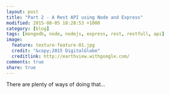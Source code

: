 ```yaml
---
layout: post
title: "Part 2 - A Rest API using Node and Express"
modified: 2015-08-05 18:28:53 +1000
category: [blog]
tags: [mongodb, node, nodejs, express, rest, restfull, api]
image:
  feature: texture-feature-01.jpg
  credit: "&copy;2015 DigitalGlobe"
  creditlink: http://earthview.withgoogle.com/
comments: true
share: true
---
```


There are plenty of ways of doing that...